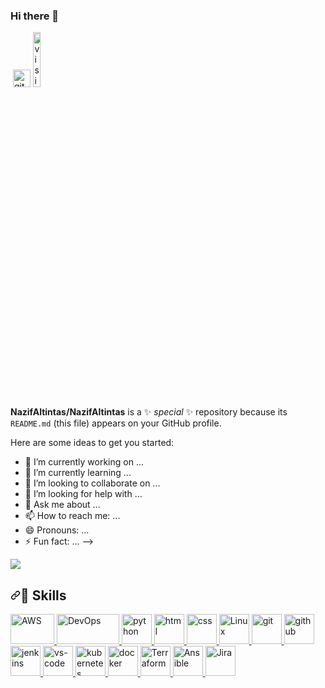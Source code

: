 ### Hi there 👋
<a href="https://www.linkedin.com/in/nazifaltintas/" rel="nofollow"><img src="https://camo.githubusercontent.com/a493f6833f99fb3c85788d6d9305e6b7a42b838e5ee5d138fd9a8214a7e77472/68747470733a2f2f696d672e736869656c64732e696f2f62616467652f6c696e6b6564696e2d2532333030373742352e7376673f267374796c653d666f722d7468652d6261646765266c6f676f3d6c696e6b6564696e266c6f676f436f6c6f723d7768697465" alt="" data-canonical-src="https://img.shields.io/badge/linkedin-%230077B5.svg?&amp;style=for-the-badge&amp;logo=linkedin&amp;logoColor=white" style="max-width: 100%;"></a>
<a href="https://github.com/NazifAltintas/" rel="nofollow"> <img src="https://user-images.githubusercontent.com/94930605/160260064-ff3aa908-cbfd-4350-ab28-a26a0b7a1819.png" alt="github_pages" height="28.5" style="max-width: 100%;"></a>
<a target="_blank" rel="noopener noreferrer nofollow" href="https://camo.githubusercontent.com/471614536f7bf176433b502d17f9f8297ddf9d19c5d345bb659211621bf8875a/68747470733a2f2f6b6f6d617265762e636f6d2f67687076632f3f757365726e616d653d6564612d636c61727573776179"><img src="https://camo.githubusercontent.com/471614536f7bf176433b502d17f9f8297ddf9d19c5d345bb659211621bf8875a/68747470733a2f2f6b6f6d617265762e636f6d2f67687076632f3f757365726e616d653d6564612d636c61727573776179" alt="visitor counter" width="15%" data-canonical-src="https://komarev.com/ghpvc/?username=NazifAltintas" style="max-width: 100%;"></a>


**NazifAltintas/NazifAltintas** is a ✨ _special_ ✨ repository because its `README.md` (this file) appears on your GitHub profile.

Here are some ideas to get you started:

- 🔭 I’m currently working on ...
- 🌱 I’m currently learning ...
- 👯 I’m looking to collaborate on ...
- 🤔 I’m looking for help with ...
- 💬 Ask me about ...
- 📫 How to reach me: ...
- 😄 Pronouns: ...
- ⚡ Fun fact: ...
-->
<img src="https://github-readme-stats.vercel.app/api?username=NazifAltintas&&show_icons=true&title_color=ffffff&icon_color=bb2acf&text_color=daf7dc&bg_color=151515">

<h2 dir="auto"><a id="user-content--skills" class="anchor" aria-hidden="true" href="#-skills"><svg class="octicon octicon-link" viewBox="0 0 16 16" version="1.1" width="16" height="16" aria-hidden="true"><path fill-rule="evenodd" d="M7.775 3.275a.75.75 0 001.06 1.06l1.25-1.25a2 2 0 112.83 2.83l-2.5 2.5a2 2 0 01-2.83 0 .75.75 0 00-1.06 1.06 3.5 3.5 0 004.95 0l2.5-2.5a3.5 3.5 0 00-4.95-4.95l-1.25 1.25zm-4.69 9.64a2 2 0 010-2.83l2.5-2.5a2 2 0 012.83 0 .75.75 0 001.06-1.06 3.5 3.5 0 00-4.95 0l-2.5 2.5a3.5 3.5 0 004.95 4.95l1.25-1.25a.75.75 0 00-1.06-1.06l-1.25 1.25a2 2 0 01-2.83 0z"></path></svg></a><g-emoji class="g-emoji" alias="bicyclist" fallback-src="https://github.githubassets.com/images/icons/emoji/unicode/1f6b4.png">🚴</g-emoji> Skills</h2><p dir="auto">
<a href="#"> <img src="https://camo.githubusercontent.com/d6df2ed824318b047b34aca2e61298784abceaae65d2fc4369cbc349cf0b08c0/68747470733a2f2f7777772e766563746f726c6f676f2e7a6f6e652f6c6f676f732f616d617a6f6e5f6177732f616d617a6f6e5f6177732d617232312e737667" alt="AWS" width="70" height="48" data-canonical-src="https://www.vectorlogo.zone/logos/amazon_aws/amazon_aws-ar21.svg" style="max-width: 100%;"> </a> 
<a href="#"> <img src="https://camo.githubusercontent.com/7375cbf70f060b326bb105996bbf1b43d4cda2858de819faf91793095cf0d721/68747470733a2f2f616c676f74657175652e636f6d2f77702d636f6e74656e742f75706c6f6164732f323031392f30342f31417776444a446645726c4433346f7832517077476f412e706e67" alt="DevOps" width="100" height="48" data-canonical-src="https://algoteque.com/wp-content/uploads/2019/04/1AwvDJDfErlD34ox2QpwGoA.png" style="max-width: 100%;"> </a> 
<a href="#"> <img src="https://camo.githubusercontent.com/c789c0579eb6af5ff1ee255ad50165880108677a041ba3dbe23ce6e8e493779c/68747470733a2f2f7777772e766563746f726c6f676f2e7a6f6e652f6c6f676f732f707974686f6e2f707974686f6e2d686f72697a6f6e74616c2e737667" alt="python" height="48" data-canonical-src="https://www.vectorlogo.zone/logos/python/python-horizontal.svg" style="max-width: 100%;"> </a> 
 <a href="#"> <img src="https://user-images.githubusercontent.com/94930605/160258641-8ae74778-b44c-4767-a777-e5ece56b29f8.png" alt="html" height="48" style="max-width: 100%;"> </a>
 <a href="#"> <img src="https://user-images.githubusercontent.com/94930605/160258671-03184473-a73b-4c7a-865c-4bc4a3864fcc.png" alt="css" height="48" style="max-width: 100%;"> </a> 
<a href="#"> <img src="https://camo.githubusercontent.com/1b4da5217ced79b4d21861762cd50e908f7fca0ac8166cfb8e292208fed03c64/68747470733a2f2f7777772e766563746f726c6f676f2e7a6f6e652f6c6f676f732f6c696e75782f6c696e75782d617232312e737667" alt="Linux" height="48" data-canonical-src="https://www.vectorlogo.zone/logos/linux/linux-ar21.svg" style="max-width: 100%;"> </a> 
<a href="#"> <img src="https://camo.githubusercontent.com/6dab63ba91f8aaf9245d806ea2dc6aa3d6eb6a5b1c79fd6f57fba3ededfc605d/68747470733a2f2f7777772e766563746f726c6f676f2e7a6f6e652f6c6f676f732f6769742d73636d2f6769742d73636d2d617232312e737667" alt="git" height="48" data-canonical-src="https://www.vectorlogo.zone/logos/git-scm/git-scm-ar21.svg" style="max-width: 100%;"> </a> 
<a href="#"> <img src="https://camo.githubusercontent.com/d4c77e0ecd1192dfa105d7a167948356bebd41a8e00c906d55a9961bc78a3289/68747470733a2f2f313030306c6f676f732e6e65742f77702d636f6e74656e742f75706c6f6164732f323032312f30352f4769744875622d6c6f676f2e706e67" alt="github" height="48" data-canonical-src="https://1000logos.net/wp-content/uploads/2021/05/GitHub-logo.png" style="max-width: 100%;"> </a>
<a href="#"> <img src="https://camo.githubusercontent.com/ddfa161d7662557322b8caa2997385cc6e5776254e3f2aefc4c736428a2b0d2d/68747470733a2f2f7777772e766563746f726c6f676f2e7a6f6e652f6c6f676f732f6a656e6b696e732f6a656e6b696e732d617232312e737667" alt="jenkins" height="48" data-canonical-src="https://www.vectorlogo.zone/logos/jenkins/jenkins-ar21.svg" style="max-width: 100%;"> </a>
<a href="#"> <img src="https://camo.githubusercontent.com/634aef613fc56ac2eb9bf95543ec63ba8527b0a82cee4ef6452e5051de2f17ea/68747470733a2f2f7777772e766563746f726c6f676f2e7a6f6e652f6c6f676f732f76697375616c73747564696f5f636f64652f76697375616c73747564696f5f636f64652d617232312e737667" alt="vs-code" height="48" data-canonical-src="https://www.vectorlogo.zone/logos/visualstudio_code/visualstudio_code-ar21.svg" style="max-width: 100%;"> </a>
<a href="#"> <img src="https://camo.githubusercontent.com/25f5adb8992058dab2b10783fb6da2c151312424344852009bb85b7406364d7d/68747470733a2f2f7777772e766563746f726c6f676f2e7a6f6e652f6c6f676f732f6b756265726e657465732f6b756265726e657465732d617232312e737667" alt="kubernetes" height="48" data-canonical-src="https://www.vectorlogo.zone/logos/kubernetes/kubernetes-ar21.svg" style="max-width: 100%;"> </a>
<a href="#"> <img src="https://camo.githubusercontent.com/926c8518051d2fb0f50b237486fb2329df734df8a67c507a2fd85d218f3fc7de/68747470733a2f2f7777772e766563746f726c6f676f2e7a6f6e652f6c6f676f732f646f636b65722f646f636b65722d617232312e737667" alt="docker" height="48" data-canonical-src="https://www.vectorlogo.zone/logos/docker/docker-ar21.svg" style="max-width: 100%;"> </a>
<a href="#"> <img src="https://camo.githubusercontent.com/d13e208052a3e9d83243cd804635e60e4a238c43a86ce1bc6aea249c39c67709/68747470733a2f2f7777772e766563746f726c6f676f2e7a6f6e652f6c6f676f732f7465727261666f726d696f2f7465727261666f726d696f2d617232312e737667" alt="Terraform" height="48" data-canonical-src="https://www.vectorlogo.zone/logos/terraformio/terraformio-ar21.svg" style="max-width: 100%;"> </a>
<a href="#"> <img src="https://camo.githubusercontent.com/0e6e228989ca38aec7946d9b16d127d1e2ff52ae69a0505c363a2c4f575c5267/68747470733a2f2f7777772e766563746f726c6f676f2e7a6f6e652f6c6f676f732f616e7369626c652f616e7369626c652d617232312e737667" alt="Ansible" height="48" data-canonical-src="https://www.vectorlogo.zone/logos/ansible/ansible-ar21.svg" style="max-width: 100%;"> </a>
<a href="#"> <img src="https://camo.githubusercontent.com/fd1f3e843d84e277d730ce967bd874ff8d6aedd5b5399141296e508bc389fad9/68747470733a2f2f7777772e766563746f726c6f676f2e7a6f6e652f6c6f676f732f61746c61737369616e5f6a6972612f61746c61737369616e5f6a6972612d617232312e737667" alt="Jira" height="48" data-canonical-src="https://www.vectorlogo.zone/logos/atlassian_jira/atlassian_jira-ar21.svg" style="max-width: 100%;"> </a>

 

